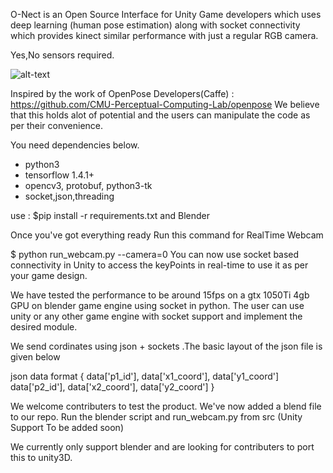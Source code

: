 
O-Nect is an Open Source Interface for Unity Game developers which uses deep learning (human pose estimation) along with socket connectivity which provides kinect similar performance with just a regular RGB camera.

Yes,No sensors required.


![alt-text](https://github.com/O-Nect/O-Nect/tree/master/models/O-nect.gif "Gif visualize")




Inspired by the work of OpenPose Developers(Caffe) : https://github.com/CMU-Perceptual-Computing-Lab/openpose
We believe that this holds alot of potential and the users can manipulate the code as per their convenience.

You need dependencies below.
- python3
- tensorflow 1.4.1+
- opencv3, protobuf, python3-tk
- socket,json,threading

use : $pip install -r requirements.txt
and Blender

Once you've got everything ready
Run this command for RealTime Webcam 


$ python run_webcam.py --camera=0
You can now use socket based connectivity in Unity to access the keyPoints in real-time to use it as per your game design.

We have tested the performance to be around 15fps on a gtx 1050Ti 4gb GPU on blender game engine using socket in python.
The user can use unity or any other game engine with socket support and implement the desired module.

We send cordinates using json + sockets .The basic layout of the json file is given below

json data format
{
data['p1_id'], data['x1_coord'], data['y1_coord']
data['p2_id'], data['x2_coord'], data['y2_coord']
}

We welcome contributers to test the product.
We've now added a blend file to our repo.
Run the blender script and run_webcam.py from src 
(Unity Support To be added soon)

We currently only support blender and are looking for contributers to port this to unity3D.
